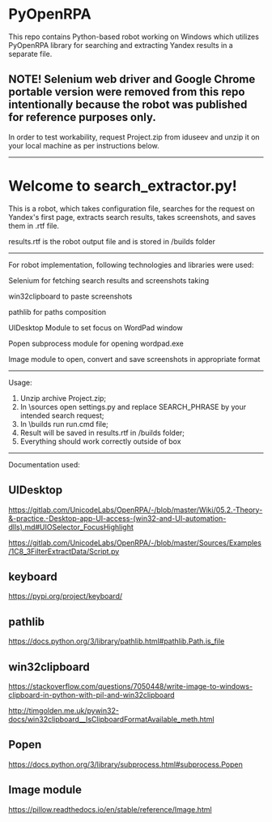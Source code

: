 # PyOpenRPA
This repo contains Python-based robot working on Windows which utilizes PyOpenRPA library for searching and extracting Yandex results in a separate file.

## NOTE! Selenium web driver and Google Chrome portable version were removed from this repo intentionally because the robot was published for reference purposes only.
In order to test workability, request Project.zip from iduseev and unzip it on your local machine as per instructions below. 
_________________________________________________________________________________________________________________________________________________________________
# Welcome to search_extractor.py!

This is a robot, which takes configuration file, searches for the request on Yandex's first page, extracts search results, takes screenshots, and saves them in .rtf file.

results.rtf is the robot output file and is stored in /builds folder

_________________________________________________________________________________________________________________________________________________________________

For robot implementation, following technologies and libraries were used:

Selenium for fetching search results and screenshots taking

win32clipboard to paste screenshots

pathlib for paths composition

UIDesktop Module to set focus on WordPad window

Popen subprocess module for opening wordpad.exe

Image module to open, convert and save screenshots in appropriate format

_________________________________________________________________________________________________________________________________________________________________
Usage:

1. Unzip archive Project.zip;
2. In \sources open settings.py and replace SEARCH_PHRASE by your intended search request;
3. In \builds run run.cmd file;
4. Result will be saved in results.rtf in /builds folder;
5. Everything should work correctly outside of box


_________________________________________________________________________________________________________________________________________________________________
Documentation used:

UIDesktop
---------------
https://gitlab.com/UnicodeLabs/OpenRPA/-/blob/master/Wiki/05.2.-Theory-&-practice.-Desktop-app-UI-access-(win32-and-UI-automation-dlls).md#UIOSelector_FocusHighlight

https://gitlab.com/UnicodeLabs/OpenRPA/-/blob/master/Sources/Examples/1C8_3FilterExtractData/Script.py


keyboard
---------------
https://pypi.org/project/keyboard/


pathlib
---------------
https://docs.python.org/3/library/pathlib.html#pathlib.Path.is_file


win32clipboard
---------------
https://stackoverflow.com/questions/7050448/write-image-to-windows-clipboard-in-python-with-pil-and-win32clipboard

http://timgolden.me.uk/pywin32-docs/win32clipboard__IsClipboardFormatAvailable_meth.html


Popen
---------------
https://docs.python.org/3/library/subprocess.html#subprocess.Popen

Image module
---------------
https://pillow.readthedocs.io/en/stable/reference/Image.html


